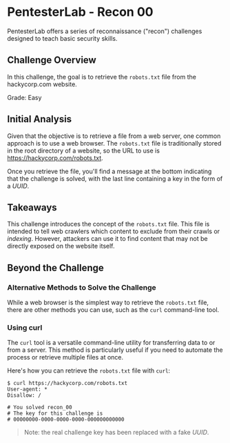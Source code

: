# PentesterLab - Recon 00

PentesterLab offers a series of reconnaissance ("recon") challenges designed to
teach basic security skills.

## Challenge Overview

In this challenge, the goal is to retrieve the `robots.txt` file from the
hackycorp.com website.

Grade: Easy

## Initial Analysis

Given that the objective is to retrieve a file from a web server, one common
approach is to use a web browser. The `robots.txt` file is traditionally stored
in the root directory of a website, so the URL to use is
https://hackycorp.com/robots.txt.

Once you retrieve the file, you'll find a message at the bottom indicating that
the challenge is solved, with the last line containing a key in the form of a
_UUID_.

## Takeaways

This challenge introduces the concept of the `robots.txt` file. This file is
intended to tell web crawlers which content to exclude from their crawls or
_indexing_. However, attackers can use it to find content that may not be
directly exposed on the website itself.

## Beyond the Challenge

### Alternative Methods to Solve the Challenge

While a web browser is the simplest way to retrieve the `robots.txt` file,
there are other methods you can use, such as the `curl` command-line tool.

### Using curl

The `curl` tool is a versatile command-line utility for transferring data to or
from a server. This method is particularly useful if you need to automate the
process or retrieve multiple files at once.

Here's how you can retrieve the `robots.txt` file with `curl`:

```
$ curl https://hackycorp.com/robots.txt
User-agent: *
Disallow: /

# You solved recon_00
# The key for this challenge is
# 00000000-0000-0000-0000-000000000000
```

> Note: the real challenge key has been replaced with a fake _UUID_.
